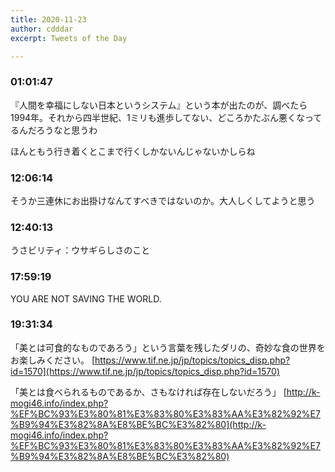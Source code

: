 ```yaml
---
title: 2020-11-23
author: cdddar
excerpt: Tweets of the Day

---
```


### 01:01:47

『人間を幸福にしない日本というシステム』という本が出たのが、調べたら1994年。それから四半世紀、1ミリも進歩してない、どころかたぶん悪くなってるんだろうなと思うわ

ほんともう行き着くとこまで行くしかないんじゃないかしらね

### 12:06:14

そうか三連休にお出掛けなんてすべきではないのか。大人しくしてようと思う

### 12:40:13

うさビリティ：ウサギらしさのこと

### 17:59:19

YOU ARE NOT SAVING THE WORLD.

### 19:31:34

「美とは可食的なものであろう」という言葉を残したダリの、奇妙な食の世界をお楽しみください。
[https://www.tif.ne.jp/jp/topics/topics_disp.php?id=1570](https://www.tif.ne.jp/jp/topics/topics_disp.php?id=1570)

「美とは食べられるものであるか、さもなければ存在しないだろう」
[http://k-mogi46.info/index.php?%EF%BC%93%E3%80%81%E3%83%80%E3%83%AA%E3%82%92%E7%B9%94%E3%82%8A%E8%BE%BC%E3%82%80](http://k-mogi46.info/index.php?%EF%BC%93%E3%80%81%E3%83%80%E3%83%AA%E3%82%92%E7%B9%94%E3%82%8A%E8%BE%BC%E3%82%80)
